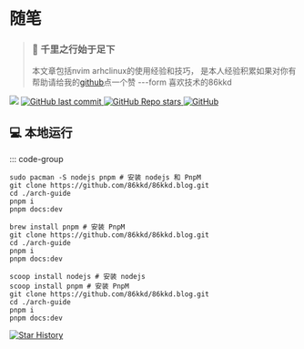# 随笔

> ### 🎐 千里之行始于足下
>
> 本文章包括nvim arhclinux的使用经验和技巧，
> 是本人经验积累如果对你有帮助请给我的[github](https://github.com/86kkd)点一个赞
> ---form 喜欢技术的86kkd

<!-- ::: warning -->
<!-- 🚧 文档施工中 -->
<!-- ::: -->

<p class="badges">
  <a href="https://hits.seeyoufarm.com"><img src="https://hits.seeyoufarm.com/api/count/incr/badge.svg?url=https%3A%2F%2Fgithub.com%2F86kkd%2F86kkd.blog&count_bg=%2379C83D&title_bg=%23555555&icon=&icon_color=%23E7E7E7&title=hits&edge_flat=false"/></a>
  <a
    href="https://github.com/nakanomikuorg/arch-guide"
    target="_blank"
    rel="noopener noreferrer"
  >
    <img
      alt="GitHub last commit"
      src="https://img.shields.io/github/last-commit/86kkd/86kkd.blog"
    />
  </a>
  <a
    href="https://github.com/86kkd/86kkd.blog"
    target="_blank"
    rel="noopener noreferrer"
  >
    <img
      alt="GitHub Repo stars"
      src="https://img.shields.io/github/stars/86kkd/86kkd.blog?style=social"
    />
  </a>
  <a
    href="https://github.com/nakanomikuorg/arch-guide/blob/main/LICENSE"
    target="_blank"
    rel="noopener noreferrer"
  >
    <img
      alt="GitHub"
      src="https://img.shields.io/github/license/86kkd/86kkd.blog"
    >
  </a>
</p>


## 💻 本地运行

::: code-group

```bash{4-5} [Pacman]
sudo pacman -S nodejs pnpm # 安装 nodejs 和 PnpM
git clone https://github.com/86kkd/86kkd.blog.git
cd ./arch-guide
pnpm i
pnpm docs:dev
```

```zsh{4-5} [HomeBrew]
brew install pnpm # 安装 PnpM
git clone https://github.com/86kkd/86kkd.blog.git
cd ./arch-guide
pnpm i
pnpm docs:dev
```

```powershell{5-6} [Scoop]
scoop install nodejs # 安装 nodejs
scoop install pnpm # 安装 PnpM
git clone https://github.com/86kkd/86kkd.blog.git
cd ./arch-guide
pnpm i
pnpm docs:dev
```

[![Star History](https://starchart.cc/86kkd/86kkd.blog.svg)](https://starchart.cc/86kkd/86kkd.blog)
